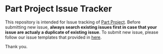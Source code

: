 # Part Project Issue Tracker

This repository is intended for Issue tracking of [Part Project](https://part-project.web.app/).
Before submitting new issue, **always search existing issues first in case that your issue are actualy a duplicate of existing issue**.
To submit new issue, please follow our issue templates that provided in [here](https://github.com/hikaru150s/part-project-tracker/issues/new/choose).

Thank you.
